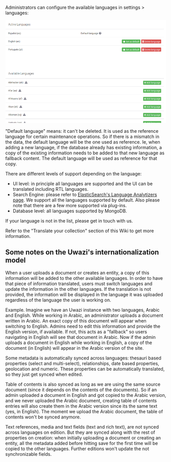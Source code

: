 Administrators can configure the available languages in settings > languages:

![](https://github.com/huridocs/uwazi-assets/blob/master/wiki/screenshots/manage-languages.png)

"Default language" means: it can't be deleted. It is used as the reference language for certain maintenance operations. So if there is a mismatch in the data, the default language will be the one used as reference. Ie, when adding a new language, if the database already has existing information, a copy of the existing information needs to be added to that new language as fallback content. The default language will be used as reference for that copy.

There are different levels of support depending on the language:

* UI level: in principle all languages are supported and the UI can be translated including RTL languages.
* Search Engine: please refer to [ElasticSearch's Language Analytizers page](https://www.elastic.co/guide/en/elasticsearch/reference/current/analysis-lang-analyzer.html). We support all the languages supported by default. Also please note that there are a few more supported via plug-ins.
* Database level: all languages supported by MongoDB.

If your language is not in the list, please get in touch with us.

Refer to the "Translate your collection" section of this Wiki to get more information.

## Some notes on the Uwazi's internationalization model

When a user uploads a document or creates an entity, a copy of this information will be added to the other available languages. In order to have that piece of information translated, users must switch languages and update the information in the other languages. If the translation is not provided, the information will be displayed in the language it was uploaded regardless of the language the user is working on.

Example. Imagine we have an Uwazi instance with two languages, Arabic and English. While working in Arabic, an administrator uploads a document written in Arabic. An exact copy of this document will appear when switching to English. Admins need to edit this information and provide the English version, if available. If not, this acts as a "fallback" so users navigating in English will see that document in Arabic. Now if the admin uploads a document in English while working in English, a copy of the document (in English) will appear in the Arabic version of the site.

Some metadata is automatically synced across languages: thesauri based properties (select and multi-select), relationships, date based properties, geolocation and numeric. These properties can be automatically translated, so they just get synced when edited.

Table of contents is also synced as long as we are using the same source document (since it depends on the contents of the documents). So if an admin uploaded a document in English and got copied to the Arabic version, and we never uploaded the Arabic document, creating table of contents entries will also create them in the Arabic version since its the same text (yes, in English). The moment we upload the Arabic document, the table of contents won't be synced anymore.

Text references, media and text fields (text and rich text), are not synced across languages on edition. But they are synced along with the rest of properties on creation: when initially uploading a document or creating an entity, all the metadata added before hitting save for the first time will be copied to the other languages. Further editions won't update the not synchronizable fields.